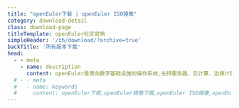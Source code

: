 ```yaml
---
title: "openEuler下载 | openEuler ISO镜像"
category: download-detail
class: download-page
titleTemplate: openEuler社区官网
simpleHeader: '/zh/download/?archive=true'
backTitle: '所有版本下载'
head:
  - - meta
    - name: description
      content: openEuler是面向数字基础设施的操作系统,支持服务器、云计算、边缘计算、嵌入式等应用场景,支持多样性计算,致力于提供安全、稳定、易用的开源服务器Linux操作系统。欢迎访问openEuler官网，下载使用。
  # - - meta
  #   - name: keywords
  #     content: openEuler下载,openEuler镜像下载,openEuler ISO镜像,openEuler社区官网,openEuler镜像,开源Linux系统
---
```


<script setup lang="ts">
  import TheDownloadDetail from "~@/views/download/TheDownloadDetail.vue"
</script>

<TheDownloadDetail />
